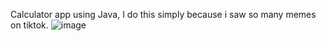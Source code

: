 Calculator app using Java, I do this simply because i saw so many memes on tiktok.
![image](https://github.com/DucNguyen1311/Precise-Calculator/assets/125811007/d2ffc33b-d856-4fc2-b550-8d6d206102dc)
